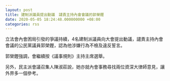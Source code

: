 ```yaml
---
layout: post
title: 建制派議員提出動議　譴責主持內會會議的郭榮鏗
date: 2020-05-05 18:24:48.000000000 +08:00
categories: rss
---
```


立法會內會困局引發的爭議持續，4名建制派議員向大會提出動議，譴責主持內會會議的公民黨議員郭榮鏗，認為他涉嫌行為不檢及違反誓言。

郭榮鏗強調，會繼續按《議事規則》主持主席選舉。

另外，民主派會議召集人陳淑莊說，她亦就內會事務尋找兩位資深大律師意見，讓外界多一個參考。
